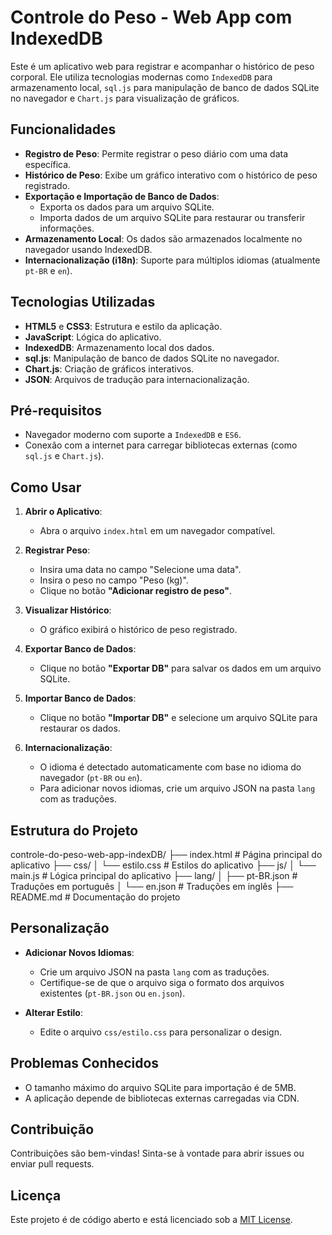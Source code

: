 # Controle do Peso - Web App com IndexedDB

Este é um aplicativo web para registrar e acompanhar o histórico de peso corporal. Ele utiliza tecnologias modernas como `IndexedDB` para armazenamento local, `sql.js` para manipulação de banco de dados SQLite no navegador e `Chart.js` para visualização de gráficos.

## Funcionalidades

- **Registro de Peso**: Permite registrar o peso diário com uma data específica.
- **Histórico de Peso**: Exibe um gráfico interativo com o histórico de peso registrado.
- **Exportação e Importação de Banco de Dados**: 
  - Exporta os dados para um arquivo SQLite.
  - Importa dados de um arquivo SQLite para restaurar ou transferir informações.
- **Armazenamento Local**: Os dados são armazenados localmente no navegador usando IndexedDB.
- **Internacionalização (i18n)**: Suporte para múltiplos idiomas (atualmente `pt-BR` e `en`).

## Tecnologias Utilizadas

- **HTML5** e **CSS3**: Estrutura e estilo da aplicação.
- **JavaScript**: Lógica do aplicativo.
- **IndexedDB**: Armazenamento local dos dados.
- **sql.js**: Manipulação de banco de dados SQLite no navegador.
- **Chart.js**: Criação de gráficos interativos.
- **JSON**: Arquivos de tradução para internacionalização.

## Pré-requisitos

- Navegador moderno com suporte a `IndexedDB` e `ES6`.
- Conexão com a internet para carregar bibliotecas externas (como `sql.js` e `Chart.js`).

## Como Usar

1. **Abrir o Aplicativo**:
   - Abra o arquivo `index.html` em um navegador compatível.

2. **Registrar Peso**:
   - Insira uma data no campo "Selecione uma data".
   - Insira o peso no campo "Peso (kg)".
   - Clique no botão **"Adicionar registro de peso"**.

3. **Visualizar Histórico**:
   - O gráfico exibirá o histórico de peso registrado.

4. **Exportar Banco de Dados**:
   - Clique no botão **"Exportar DB"** para salvar os dados em um arquivo SQLite.

5. **Importar Banco de Dados**:
   - Clique no botão **"Importar DB"** e selecione um arquivo SQLite para restaurar os dados.

6. **Internacionalização**:
   - O idioma é detectado automaticamente com base no idioma do navegador (`pt-BR` ou `en`).
   - Para adicionar novos idiomas, crie um arquivo JSON na pasta `lang` com as traduções.

## Estrutura do Projeto
controle-do-peso-web-app-indexDB/ 
├── index.html # Página principal do aplicativo 
├── css/ 
│ └── estilo.css # Estilos do aplicativo 
├── js/ │ 
└── main.js # Lógica principal do aplicativo 
├── lang/ 
│ ├── pt-BR.json # Traduções em português 
│ └── en.json # Traduções em inglês 
├── README.md # Documentação do projeto

## Personalização

- **Adicionar Novos Idiomas**:
  - Crie um arquivo JSON na pasta `lang` com as traduções.
  - Certifique-se de que o arquivo siga o formato dos arquivos existentes (`pt-BR.json` ou `en.json`).

- **Alterar Estilo**:
  - Edite o arquivo `css/estilo.css` para personalizar o design.

## Problemas Conhecidos

- O tamanho máximo do arquivo SQLite para importação é de 5MB.
- A aplicação depende de bibliotecas externas carregadas via CDN.

## Contribuição

Contribuições são bem-vindas! Sinta-se à vontade para abrir issues ou enviar pull requests.

## Licença
Este projeto é de código aberto e está licenciado sob a [MIT License](https://opensource.org/licenses/MIT).

